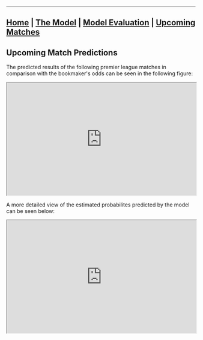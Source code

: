 ________________________________________________________________________________________________________________________________

## [Home](https://elasticalist.github.io/Home/ "EnglishPremierLeaguePredictor Home page") | [The Model](https://elasticalist.github.io/Model/ "Learn more about the model") | [Model Evaluation](https://elasticalist.github.io/Evaluation/ "Past season performance of the model") | [Upcoming Matches](https://elasticalist.github.io/Upcoming/ "The predictions of the upcoming matches")

## Upcoming Match Predictions

The predicted results of the following premier league matches in comparison with the bookmaker's odds can be seen in the following figure:
<iframe src="https://github.com/nickpadd/EnglishPremierLeaguePredictor/blob/main/UpcomingMatchesPredictionFigure.html" width="100%" height="300"></iframe>

A more detailed view of the estimated probabilites predicted by the model can be seen below:
<iframe src="https://github.com/nickpadd/EnglishPremierLeaguePredictor/blob/main/UpcomingMatchesPredictionFigureTable.html" width="100%" height="300"></iframe>
